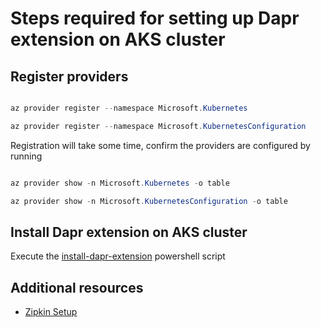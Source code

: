 # Steps required for setting up Dapr extension on AKS cluster

## Register providers

```powershell

az provider register --namespace Microsoft.Kubernetes

az provider register --namespace Microsoft.KubernetesConfiguration

```

Registration will take some time, confirm the providers are configured by running 

```powershell

az provider show -n Microsoft.Kubernetes -o table

az provider show -n Microsoft.KubernetesConfiguration -o table

```

## Install Dapr extension on AKS cluster

Execute the [install-dapr-extension](/Powershell/install-dapr-extension.ps1) powershell script

## Additional resources

- [Zipkin Setup](https://docs.dapr.io/operations/monitoring/tracing/setup-tracing/)